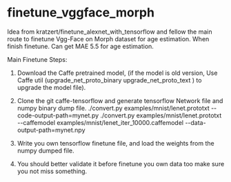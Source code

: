 # finetune_vggface_morph
Idea from  kratzert/finetune_alexnet_with_tensorflow and fellow the main route to finetune Vgg-Face on Morph dataset  for age estimation.
When finish finetune. Can get MAE 5.5 for age estimation.

Main Finetune Steps:
1. Download the Caffe pretrained model, (if the model is old version, Use Caffe util (upgrade_net_proto_binary   upgrade_net_proto_text ) to upgrade the model file).
2. Clone the git caffe-tensorflow and generate tensorflow Network file and numpy binary dump file.
    ./convert.py examples/mnist/lenet.prototxt --code-output-path=mynet.py
    ./convert.py examples/mnist/lenet.prototxt --caffemodel examples/mnist/lenet_iter_10000.caffemodel --data-output-path=mynet.npy

3. Write you own tensorflow finetune file, and load the weights from the numpy dumped file. 
4. You should better validate it  before finetune you own data  too make sure you not miss something.


